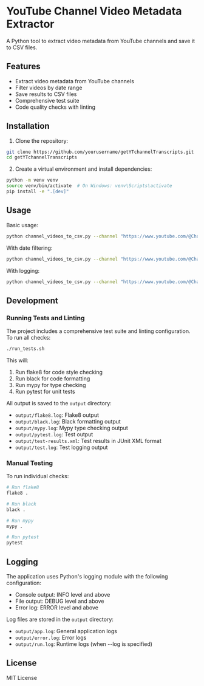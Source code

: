 # YouTube Channel Video Metadata Extractor

A Python tool to extract video metadata from YouTube channels and save it to CSV files.

## Features

- Extract video metadata from YouTube channels
- Filter videos by date range
- Save results to CSV files
- Comprehensive test suite
- Code quality checks with linting

## Installation

1. Clone the repository:
```bash
git clone https://github.com/yourusername/getYTchannelTranscripts.git
cd getYTchannelTranscripts
```

2. Create a virtual environment and install dependencies:
```bash
python -m venv venv
source venv/bin/activate  # On Windows: venv\Scripts\activate
pip install -e ".[dev]"
```

## Usage

Basic usage:
```bash
python channel_videos_to_csv.py --channel "https://www.youtube.com/@ChannelName"
```

With date filtering:
```bash
python channel_videos_to_csv.py --channel "https://www.youtube.com/@ChannelName" --start-date "2023-01-01" --end-date "2023-12-31"
```

With logging:
```bash
python channel_videos_to_csv.py --channel "https://www.youtube.com/@ChannelName" --log output/run.log
```

## Development

### Running Tests and Linting

The project includes a comprehensive test suite and linting configuration. To run all checks:

```bash
./run_tests.sh
```

This will:
1. Run flake8 for code style checking
2. Run black for code formatting
3. Run mypy for type checking
4. Run pytest for unit tests

All output is saved to the `output` directory:
- `output/flake8.log`: Flake8 output
- `output/black.log`: Black formatting output
- `output/mypy.log`: Mypy type checking output
- `output/pytest.log`: Test output
- `output/test-results.xml`: Test results in JUnit XML format
- `output/test.log`: Test logging output

### Manual Testing

To run individual checks:

```bash
# Run flake8
flake8 .

# Run black
black .

# Run mypy
mypy .

# Run pytest
pytest
```

## Logging

The application uses Python's logging module with the following configuration:
- Console output: INFO level and above
- File output: DEBUG level and above
- Error log: ERROR level and above

Log files are stored in the `output` directory:
- `output/app.log`: General application logs
- `output/error.log`: Error logs
- `output/run.log`: Runtime logs (when --log is specified)

## License

MIT License
